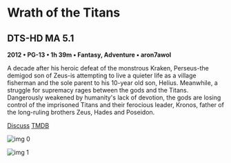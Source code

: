 # Wrath of the Titans

## DTS-HD MA 5.1

**2012 • PG-13 • 1h 39m • Fantasy, Adventure • aron7awol**

A decade after his heroic defeat of the monstrous Kraken, Perseus-the demigod son of Zeus-is attempting to live a quieter life as a village fisherman and the sole parent to his 10-year old son, Helius. Meanwhile, a struggle for supremacy rages between the gods and the Titans. Dangerously weakened by humanity's lack of devotion, the gods are losing control of the imprisoned Titans and their ferocious leader, Kronos, father of the long-ruling brothers Zeus, Hades and Poseidon.

[Discuss](https://www.avsforum.com/threads/bass-eq-for-filtered-movies.2995212/post-58302670)  [TMDB](57165)

![img 0](https://i.imgur.com/M4Uu17D.jpg)

![img 1](https://i.imgur.com/UtW1EXk.jpg)


